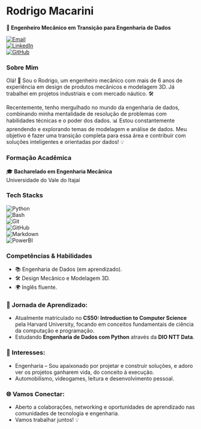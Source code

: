 # Rodrigo Macarini

**🚀 Engenheiro Mecânico em Transição para Engenharia de Dados**  

[![Email](https://img.shields.io/badge/email-E44134?style=for-the-badge&logo=gmail&logoColor=white)](mailto:rodrigofmacarini@gmail.com)\
[![LinkedIn](https://img.shields.io/badge/LinkedIn-176FB3?style=for-the-badge&logo=linkedin&logoColor=white)](https://www.linkedin.com/in/rodrigomacarini)\
[![GitHub](https://img.shields.io/badge/GitHub-363B3B?style=for-the-badge&logo=GitHub&logoColor=white)](https://github.com/rodrigomacarini/dio-lab-open-source)

### Sobre Mim

Olá! 👋 Sou o Rodrigo, um engenheiro mecânico com mais de 6 anos de experiência em design de produtos mecânicos e modelagem 3D. Já trabalhei em projetos industriais e com mercado náutico. 🛠️

Recentemente, tenho mergulhado no mundo da engenharia de dados, combinando minha mentalidade de resolução de problemas com habilidades técnicas e o poder dos dados. 📊 Estou constantemente aprendendo e explorando temas de modelagem e análise de dados. Meu objetivo é fazer uma transição completa para essa área e contribuir com soluções inteligentes e orientadas por dados! 💡
### Formação Acadêmica

🎓 **Bacharelado em Engenharia Mecânica**  
Universidade do Vale do Itajaí

### Tech Stacks

![Python](https://img.shields.io/badge/python-3670A0?style=for-the-badge&logo=python&logoColor=ffdd54)\
![Bash](https://img.shields.io/badge/bash-000?style=for-the-badge&logo=gnubash)\
![Git](https://img.shields.io/badge/GIT-E44C30?style=for-the-badge&logo=git&logoColor=white)\
![GitHub](https://img.shields.io/badge/GitHub-363B3B?style=for-the-badge&logo=github)  
![Markdown](https://img.shields.io/badge/Markdown-000?style=for-the-badge&logo=markdown)\
![PowerBI](https://img.shields.io/badge/PowerBI-F2B702?style=for-the-badge&logo=powerbi)
### Competências & Habilidades

- 📚 Engenharia de Dados (em aprendizado).
- 🛠️ Design Mecânico e Modelagem 3D.
- 🌍 Inglês fluente.

### 📘 Jornada de Aprendizado:  
- Atualmente matriculado no **CS50: Introduction to Computer Science** pela Harvard University, focando em conceitos fundamentais de ciência da computação e programação.  
- Estudando **Engenharia de Dados com Python** através da **DIO NTT Data**.

### 🔧 Interesses:
- Engenharia – Sou apaixonado por projetar e construir soluções, e adoro ver os projetos ganharem vida, do conceito à execução.  
- Automobilismo, videogames, leitura e desenvolvimento pessoal.

### 🌐 Vamos Conectar:
- Aberto a colaborações, networking e oportunidades de aprendizado nas comunidades de tecnologia e engenharia.  
- Vamos trabalhar juntos! 💡
